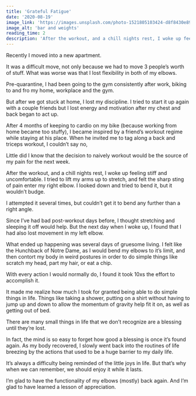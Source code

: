 ```yaml
---
title: 'Grateful Fatigue'
date: '2020-08-19'
image_link: 'https://images.unsplash.com/photo-1521805103424-d8f8430e8933?ixlib=rb-1.2.1&ixid=eyJhcHBfaWQiOjEyMDd9&auto=format&fit=crop&w=700&q=60'
image_alt: 'bar and weights'
reading_time: 2
description: 'After the workout, and a chill nights rest, I woke up feeling stiff and uncomfortable. I tried to lift my arms up to stretch, and felt the sharp sting of pain enter my right elbow. I looked down and tried to bend it, but it wouldn’t budge.'
---
```

Recently I moved into a new apartment.

It was a difficult move, not only because we had to move 3 people’s worth of stuff. What was worse was that I lost flexibility in both of my elbows.

Pre-quarantine, I had been going to the gym consistently after work, biking to and fro my home, workplace and the gym.

But after we got stuck at home, I lost my discipline. I tried to start it up again with a couple friends but I lost energy and motivation after my chest and back began to act up.

After 4 months of keeping to cardio on my bike (because working from home became too stuffy), I became inspired by a friend’s workout regime while staying at his place. When he invited me to tag along a back and triceps workout, I couldn’t say no,

Little did I know that the decision to naively workout would be the source of my pain for the next week.

After the workout, and a chill nights rest, I woke up feeling stiff and uncomfortable. I tried to lift my arms up to stretch, and felt the sharp sting of pain enter my right elbow. I looked down and tried to bend it, but it wouldn’t budge.

I attempted it several times, but couldn’t get it to bend any further than a right angle.

Since I’ve had bad post-workout days before, I thought stretching and sleeping it off would help. But the next day when I woke up, I found that I had also lost movement in my left elbow.

What ended up happening was several days of gruesome living. I felt like the Hunchback of Notre Dame, as I would bend my elbows to it’s limit, and then contort my body in weird postures in order to do simple things like scratch my head, part my hair, or eat a chip.

With every action I would normally do, I found it took 10xs the effort to accomplish it.

It made me realize how much I took for granted being able to do simple things in life. Things like taking a shower, putting on a shirt without having to jump up and down to allow the momentum of gravity help fit it on, as well as getting out of bed.

There are many small things in life that we don’t recognize are a blessing until they’re lost.

In fact, the mind is so easy to forget how good a blessing is once it’s found again. As my body recovered, I slowly went back into the routines of life breezing by the actions that used to be a huge barrier to my daily life.

It’s always a difficulty being reminded of the little joys in life. But that’s why when we can remember, we should enjoy it while it lasts.

I’m glad to have the functionality of my elbows (mostly) back again. And I’m glad to have learned a lesson of appreciation.